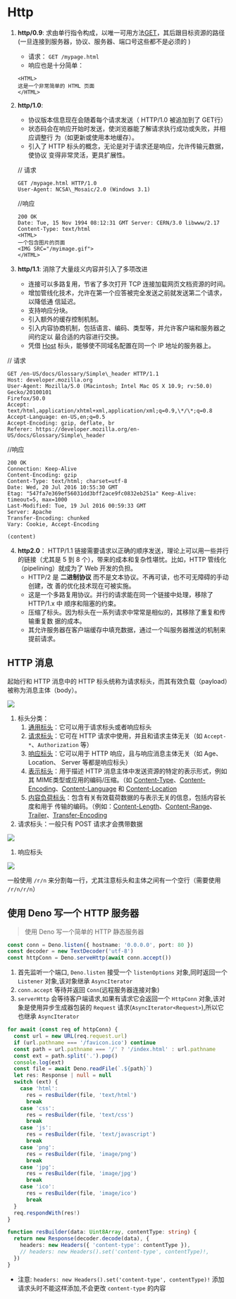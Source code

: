 # Http

1. **http/0.9**: 求由单⾏指令构成，以唯⼀可⽤⽅法[GET](https://developer.mozilla.org/zh-CN/docs/Web/HTTP/Methods/GET)，其后跟⽬标资源的路径 (⼀旦连接到服务器，协议、服务器、端⼝号这些都不是必须的 )
   - 请求： `GET /mypage.html`
   - 响应也是⼗分简单：

   ```http
   <HTML>
   这是⼀个⾮常简单的 HTML ⻚⾯
   </HTML>
   ```

2. **http/1.0**:
   - 协议版本信息现在会随着每个请求发送（ HTTP/1.0 被追加到了 GET⾏）
   - 状态码会在响应开始时发送，使浏览器能了解请求执⾏成功或失败，并相应调整⾏ 为（如更新或使⽤本地缓存）。
   - 引⼊了 HTTP 标头的概念，⽆论是对于请求还是响应，允许传输元数据，使协议 变得⾮常灵活，更具扩展性。

   // 请求

   ```http
   GET /mypage.html HTTP/1.0
   User-Agent: NCSA\_Mosaic/2.0 (Windows 3.1)
   ```

   //响应

   ```http
   200 OK
   Date: Tue, 15 Nov 1994 08:12:31 GMT Server: CERN/3.0 libwww/2.17 Content-Type: text/html
   <HTML>
   ⼀个包含图⽚的⻚⾯
   <IMG SRC="/myimage.gif">
   </HTML>
   ```

3. **http/1.1**: 消除了⼤量歧义内容并引⼊了多项改进

   - 连接可以多路复⽤，节省了多次打开 TCP 连接加载⽹⻚⽂档资源的时间。
   - 增加管线化技术，允许在第⼀个应答被完全发送之前就发送第⼆个请求，以降低通 信延迟。
   - ⽀持响应分块。
   - 引⼊额外的缓存控制机制。
   - 引⼊内容协商机制，包括语⾔、编码、类型等，并允许客户端和服务器之间约定以 最合适的内容进⾏交换。
   - 凭借 [Host](https://developer.mozilla.org/zh-CN/docs/Web/HTTP/Headers/Host) 标头，能够使不同域名配置在同⼀个 IP 地址的服务器上。

// 请求

   ```http
   GET /en-US/docs/Glossary/Simple\_header HTTP/1.1
   Host: developer.mozilla.org
   User-Agent: Mozilla/5.0 (Macintosh; Intel Mac OS X 10.9; rv:50.0) Gecko/20100101 
   Firefox/50.0
   Accept: text/html,application/xhtml+xml,application/xml;q=0.9,\*/\*;q=0.8 Accept-Language: en-US,en;q=0.5
   Accept-Encoding: gzip, deflate, br
   Referer: https://developer.mozilla.org/en-US/docs/Glossary/Simple\_header
   ```

//响应

   ```http
   200 OK
   Connection: Keep-Alive
   Content-Encoding: gzip
   Content-Type: text/html; charset=utf-8
   Date: Wed, 20 Jul 2016 10:55:30 GMT
   Etag: "547fa7e369ef56031dd3bff2ace9fc0832eb251a" Keep-Alive: timeout=5, max=1000
   Last-Modified: Tue, 19 Jul 2016 00:59:33 GMT
   Server: Apache
   Transfer-Encoding: chunked
   Vary: Cookie, Accept-Encoding
   
   (content)
   ```

4. **http2.0**： HTTP/1.1 链接需要请求以正确的顺序发送，理论上可以⽤⼀些并⾏的链接（尤其是 5 到 8 个），带来的成本和复杂性堪忧。⽐如，HTTP 管线化（pipelining）就成为了 Web 开发的负担。
   - HTTP/2 是 **⼆进制协议** ⽽不是⽂本协议。不再可读，也不可⽆障碍的⼿动创建，改 善的优化技术现在可被实施。
   - 这是⼀个多路复⽤协议。并⾏的请求能在同⼀个链接中处理，移除了 HTTP/1.x 中 顺序和阻塞的约束。
   - 压缩了标头。因为标头在⼀系列请求中常常是相似的，其移除了重复和传输重复数 据的成本。
   - 其允许服务器在客户端缓存中填充数据，通过⼀个叫服务器推送的机制来提前请求。

## HTTP **消息**

起始⾏和 HTTP 消息中的 HTTP 标头统称为请求标头，⽽其有效负载（payload）被称为消息主体（body）。

![ ](https://developer.mozilla.org/en-US/docs/Web/HTTP/Messages/httpmsgstructure2.png)

1. 标头分类：
   1. [通⽤标头](https://developer.mozilla.org/zh-CN/docs/Glossary/General_header)：它可以⽤于请求标头或者响应标头
   2. [请求标头](https://developer.mozilla.org/zh-CN/docs/Glossary/Request_header)：它可在 HTTP 请求中使⽤，并且和请求主体⽆关（如 `Accept-*`、`Authorization` 等）
   3. [响应标头](https://developer.mozilla.org/zh-CN/docs/Glossary/Response_header)：它可以⽤于 HTTP 响应，且与响应消息主体⽆关（如 Age、 Location、 Server 等都是响应标头）
   4. [表示标头](https://developer.mozilla.org/zh-CN/docs/Glossary/Representation_header)：⽤于描述 HTTP 消息主体中发送资源的特定的表示形式，例如其 MIME类型或应⽤的编码/压缩。（如 [Content-Type](https://developer.mozilla.org/zh-CN/docs/Web/HTTP/Headers/Content-Type)、[Content-Encoding](https://developer.mozilla.org/zh-CN/docs/Web/HTTP/Headers/Content-Encoding)、[Content-Language](https://developer.mozilla.org/zh-CN/docs/Web/HTTP/Headers/Content-Language) 和 [Content-Location](https://developer.mozilla.org/zh-CN/docs/Web/HTTP/Headers/Content-Location)
   5. [内容负荷标头](https://developer.mozilla.org/zh-CN/docs/Glossary/Payload_header)：包含有关有效载荷数据的与表示⽆关的信息，包括内容⻓度和⽤于 传输的编码。（例如：[Content-Length](https://developer.mozilla.org/zh-CN/docs/Web/HTTP/Headers/Content-Length)、[Content-Range](https://developer.mozilla.org/zh-CN/docs/Web/HTTP/Headers/Content-Range)、[Trailer](https://developer.mozilla.org/zh-CN/docs/Web/HTTP/Headers/Trailer)、[Transfer-Encoding](https://developer.mozilla.org/zh-CN/docs/Web/HTTP/Headers/Transfer-Encoding)
2. 请求标头：⼀般只有 POST 请求才会携带数据

![ ](https://developer.mozilla.org/en-US/docs/Web/HTTP/Messages/http_request_headers3.png)

1. 响应标头

![ ](https://developer.mozilla.org/en-US/docs/Web/HTTP/Messages/http_response_headers3.png)

⼀般使⽤ `/r/n` 来分割每⼀⾏，尤其注意标头和主体之间有⼀个空⾏（需要使⽤ `/r/n/r/n`）

## 使用 Deno 写一个 HTTP 服务器

> 使用 Deno 写一个简单的 HTTP 静态服务器

```ts
const conn = Deno.listen({ hostname: '0.0.0.0', port: 80 })
const decoder = new TextDecoder('utf-8')
const httpConn = Deno.serveHttp(await conn.accept())
```

1. 首先监听一个端口, `Deno.listen` 接受一个 `listenOptions` 对象,同时返回一个 `Listener` 对象,该对象继承 `AsyncIterator`
2. `conn.accept` 等待并返回 `Conn`(远程服务器连接对象)
3. `serverHttp` 会等待客户端请求,如果有请求它会返回一个 `HttpConn` 对象,该对象是使用异步生成器包装的 `Request` 请求(`AsyncIterator<Request>`),所以它也继承 `AsyncIterator`

```ts
for await (const req of httpConn) {
  const url = new URL(req.request.url)
  if (url.pathname === '/favicon.ico') continue
  const path = url.pathname === '/' ? '/index.html' : url.pathname
  const ext = path.split('.').pop()
  console.log(ext)
  const file = await Deno.readFile(`.${path}`)
  let res: Response | null = null
  switch (ext) {
    case 'html':
      res = resBuilder(file, 'text/html')
      break
    case 'css':
      res = resBuilder(file, 'text/css')
      break
    case 'js':
      res = resBuilder(file, 'text/javascript')
      break
    case 'png':
      res = resBuilder(file, 'image/png')
      break
    case 'jpg':
      res = resBuilder(file, 'image/jpg')
      break
    case 'ico':
      res = resBuilder(file, 'image/ico')
      break
  }
  req.respondWith(res!)
}

function resBuilder(data: Uint8Array, contentType: string) {
  return new Response(decoder.decode(data), {
    headers: new Headers({ 'content-type': contentType }),
    // headers: new Headers().set('content-type', contentType)!,
  })
}
```

- 注意: `headers: new Headers().set('content-type', contentType)!` 添加请求头时不能这样添加,不会更改 `content-type` 的内容

